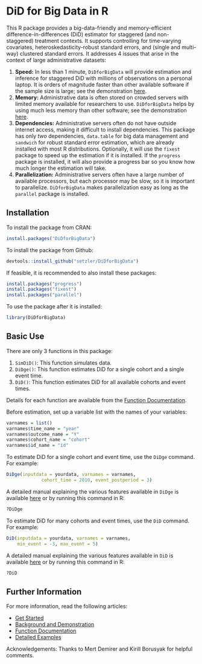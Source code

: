 DiD for Big Data in R
================

This R package provides a big-data-friendly and memory-efficient
difference-in-differences (DiD) estimator for staggered (and
non-staggered) treatment contexts. It supports controlling for
time-varying covariates, heteroskedasticity-robust standard errors, and
(single and multi-way) clustered standard errors. It addresses 4 issues
that arise in the context of large administrative datasets:

1.  **Speed:** In less than 1 minute, `DiDforBigData` will provide
    estimation and inference for staggered DiD with millions of
    observations on a personal laptop. It is orders of magnitude faster
    than other available software if the sample size is large; see the
    demonstration
    [here](https://setzler.github.io/DiDforBigData/articles/Background.html).
2.  **Memory:** Administrative data is often stored on crowded servers
    with limited memory available for researchers to use.
    `DiDforBigData` helps by using much less memory than other software;
    see the demonstration
    [here](https://setzler.github.io/DiDforBigData/articles/Background.html).
3.  **Dependencies:** Administrative servers often do not have outside
    internet access, making it difficult to install dependencies. This
    package has only *two* dependencies, `data.table` for big data
    management and `sandwich` for robust standard error estimation,
    which are already installed with most R distributions. Optionally,
    it will use the `fixest` package to speed up the estimation if it is
    installed. If the `progress` package is installed, it will also
    provide a progress bar so you know how much longer the estimation
    will take.
4.  **Parallelization:** Administrative servers often have a large
    number of available processors, but each processor may be slow, so
    it is important to parallelize. `DiDforBigData` makes
    parallelization easy as long as the `parallel` package is installed.

## Installation

To install the package from CRAN:

``` r
install.packages("DiDforBigData")
```

To install the package from Github:

``` r
devtools::install_github("setzler/DiDforBigData")
```

If feasible, it is recommended to also install these packages:

``` r
install.packages("progress")
install.packages("fixest")
install.packages("parallel")
```

To use the package after it is installed:

``` r
library(DiDforBigData)
```

## Basic Use

There are only 3 functions in this package:

1.  `SimDiD()`: This function simulates data.
2.  `DiDge()`: This function estimates DiD for a single cohort and a
    single event time.
3.  `DiD()`: This function estimates DiD for all available cohorts and
    event times.

Details for each function are available from the [Function
Documentation](https://setzler.github.io/DiDforBigData/reference/index.html).

Before estimation, set up a variable list with the names of your
variables:

``` r
varnames = list()
varnames$time_name = "year"
varnames$outcome_name = "Y"
varnames$cohort_name = "cohort"
varnames$id_name = "id"
```

To estimate DiD for a single cohort and event time, use the `DiDge`
command. For example:

``` r
DiDge(inputdata = yourdata, varnames = varnames,
             cohort_time = 2010, event_postperiod = 3)
```

A detailed manual explaining the various features available in `DiDge`
is available
[here](https://setzler.github.io/DiDforBigData/reference/index.html) or
by running this command in R:

``` r
?DiDge
```

To estimate DiD for many cohorts and event times, use the `DiD` command.
For example:

``` r
DiD(inputdata = yourdata, varnames = varnames,
    min_event = -3, max_event = 5)
```

A detailed manual explaining the various features available in `DiD` is
available
[here](https://setzler.github.io/DiDforBigData/reference/index.html) or
by running this command in R:

``` r
?DiD
```

## Further Information

For more information, read the following articles:

- [Get
  Started](https://setzler.github.io/DiDforBigData/articles/DiDforBigData.html)
- [Background and
  Demonstration](https://setzler.github.io/DiDforBigData/articles/Background.html)
- [Function
  Documentation](https://setzler.github.io/DiDforBigData/reference/index.html)
- [Detailed
  Examples](https://setzler.github.io/DiDforBigData/articles/Examples.html)

Acknowledgements: Thanks to Mert Demirer and Kirill Borusyak for helpful
comments.
